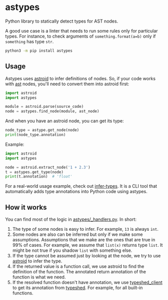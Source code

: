 # astypes

Python library to statically detect types for AST nodes.

A good use case is a linter that needs to run some rules only for particular types. For instance, to check arguments of `something.format(a=b)` only if `something` has type `str`.

```bash
python3 -m pip install astypes
```

## Usage

Astypes uses [astroid](https://github.com/PyCQA/astroid) to infer definitions of nodes. So, if your code works with [ast](https://docs.python.org/3/library/ast.html) nodes, you'll need to convert them into astroid first:

```python
import astroid
import astypes

module = astroid.parse(source_code)
node = astypes.find_node(module, ast_node)
```

And when you have an astroid node, you can get its type:

```python
node_type = astype.get_node(node)
print(node_type.annotation)
```

Example:

```python
import astroid
import astypes

node = astroid.extract_node('1 + 2.3')
t = astypes.get_type(node)
print(t.annotation)  # 'float'
```

For a real-world usage example, check out [infer-types](https://github.com/orsinium-labs/infer-types). It is a CLI tool that automatically adds type annotations into Python code using astypes.

## How it works

You can find most of the logic in [astypes/_handlers.py](./astypes/_handlers.py). In short:

1. The type of some nodes is easy to infer. For example, `13` is always `int`.
1. Some nodes are also can be inferred but only if we make some assumptions. Assumptions that we make are the ones that are true in 99% of cases. For example, we assume that `list(x)` returns type `list`. It might be not true if you shadow `list` with something else.
1. If the type cannot be assumed just by looking at the node, we try to use [astroid](https://github.com/PyCQA/astroid) to infer the type.
1. If the returned value is a function call, we use astroid to find the definition of the function. The annotated return annotation of the function is what we need.
1. If the resolved function doesn't have annotation, we use [typeshed_client](https://github.com/JelleZijlstra/typeshed_client) to get its annotation from [typeshed](https://github.com/python/typeshed). For example, for all built-in functions.
